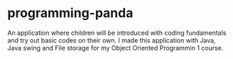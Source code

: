 # programming-panda
An application where children will be introduced with coding fundamentals and try out basic codes on their own. I made this application with Java, Java swing and File storage for my Object Oriented Programmin 1 course.
